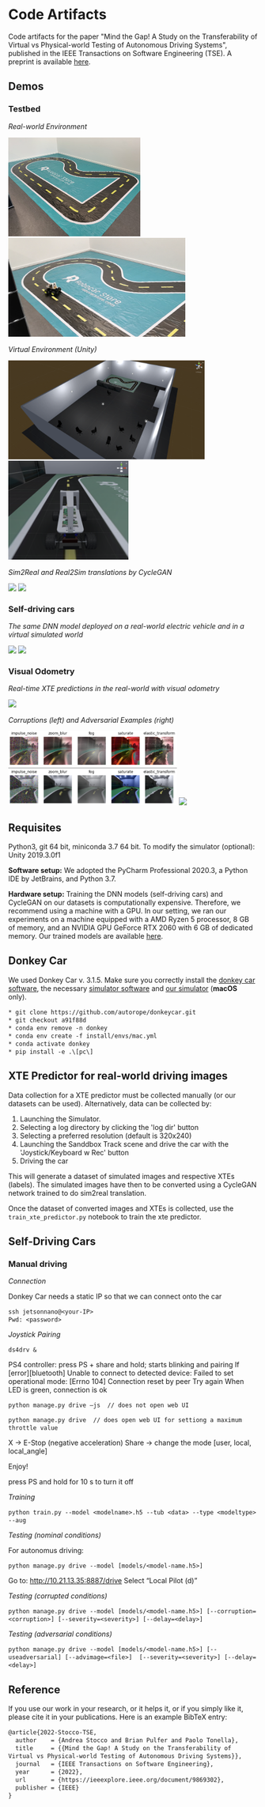 # Code Artifacts
Code artifacts for the paper "Mind the Gap! A Study on the Transferability of Virtual vs Physical-world Testing of Autonomous Driving Systems", published in the IEEE Transactions on Software Engineering (TSE). A preprint is available [here](https://tsigalko18.github.io/assets/pdf/2022-Stocco-TSE.pdf).

## Demos

### Testbed

*Real-world Environment*

<img src="images/Track_1.jpg" height="200" />
<img src="images/real_env.png" height="200" />


*Virtual Environment (Unity)*

<img src="images/sim1.png" height="200" />
<img src="images/sim2.png" height="200" />


*Sim2Real and Real2Sim translations by CycleGAN*

<img src="images/sim2real_cyclegan.gif" height="200" />
<img src="images/real2sim.gif" height="200" />

### Self-driving cars

*The same DNN model deployed on a real-world electric vehicle and in a virtual simulated world*

<img src="images/real.gif" height="200" />
<img src="images/sim.gif" height="200" />

### Visual Odometry

*Real-time XTE predictions in the real-world with visual odometry*

<img src="images/xte_predictor.gif" height="200" />

*Corruptions (left) and Adversarial Examples (right)*

<img src="images/corruptions.png" height="150" />
<img src="images/adversarial.gif" height="150" />

## Requisites
Python3, git 64 bit, miniconda 3.7 64 bit.
To modify the simulator (optional): Unity 2019.3.0f1

**Software setup:** We adopted the PyCharm Professional 2020.3, a Python IDE by JetBrains, and Python 3.7.

**Hardware setup:** Training the DNN models (self-driving cars) and CycleGAN on our datasets is computationally expensive. Therefore, we recommend using a machine with a GPU. In our setting, we ran our experiments on a machine equipped with a AMD Ryzen 5 processor, 8 GB of memory, and an NVIDIA GPU GeForce RTX 2060 with 6 GB of dedicated memory. Our trained models are available [here](https://drive.google.com/drive/folders/1WMgGCNbQPXpaaipOqopgmtWxqgBu0Xuo?usp=sharing).

## Donkey Car

We used Donkey Car v. 3.1.5. Make sure you correctly install the [donkey car software](http://docs.donkeycar.com/guide/install_software/), the necessary [simulator software](http://docs.donkeycar.com/guide/simulator/) and [our simulator](https://drive.google.com/drive/folders/1WMgGCNbQPXpaaipOqopgmtWxqgBu0Xuo?usp=sharing) (<b>macOS</b> only).

```
* git clone https://github.com/autorope/donkeycar.git
* git checkout a91f88d
* conda env remove -n donkey
* conda env create -f install/envs/mac.yml
* conda activate donkey
* pip install -e .\[pc\]
```

## XTE Predictor for real-world driving images

Data collection for a XTE predictor must be collected manually (or our datasets can be used). Alternatively, data can be collected by:
<ol>
    <li>Launching the Simulator.</li>
    <li>Selecting a log directory by clicking the 'log dir' button</li>
    <li>Selecting a preferred resolution (default is 320x240)</li>
    <li>Launching the Sanddbox Track scene and drive the car with the 'Joystick/Keyboard w Rec' button</li>
    <li>Driving the car</li>
</ol>


This will generate a dataset of simulated images and respective XTEs (labels). The simulated images have then to be converted using a CycleGAN network trained to do sim2real translation. 

Once the dataset of converted images and XTEs is collected, use the `train_xte_predictor.py` notebook to train the xte predictor.

## Self-Driving Cars

### Manual driving

*Connection*

Donkey Car needs a static IP so that we can connect onto the car

```
ssh jetsonnano@<your-IP>
Pwd: <password>
```

*Joystick Pairing*

```
ds4drv &
```

PS4 controller: press PS + share and hold; starts blinking and pairing
If [error][bluetooth] Unable to connect to detected device: Failed to set operational mode: [Errno 104] Connection reset by peer
Try again
When LED is green, connection is ok

```
python manage.py drive —js  // does not open web UI
```

```
python manage.py drive  // does open web UI for settiong a maximum throttle value
```

X -> E-Stop (negative acceleration)
Share -> change the mode [user, local, local_angle]

Enjoy!

press PS and hold for 10 s to turn it off

*Training*

```
python train.py --model <modelname>.h5 --tub <data> --type <modeltype> --aug
```

*Testing (nominal conditions)*

For autonomus driving:

```
python manage.py drive --model [models/<model-name.h5>]
```
Go to: http://10.21.13.35:8887/drive
Select “Local Pilot (d)”

*Testing (corrupted conditions)*

```
python manage.py drive --model [models/<model-name.h5>] [--corruption=<corruption>] [--severity=<severity>] [--delay=<delay>]
```

*Testing (adversarial conditions)*

```
python manage.py drive --model [models/<model-name.h5>] [--useadversarial] [--advimage=<file>]  [--severity=<severity>] [--delay=<delay>]
```

## Reference

If you use our work in your research, or it helps it, or if you simply like it, please cite it in your publications. 
Here is an example BibTeX entry:

```
@article{2022-Stocco-TSE,
  author    = {Andrea Stocco and Brian Pulfer and Paolo Tonella},
  title     = {{Mind the Gap! A Study on the Transferability of Virtual vs Physical-world Testing of Autonomous Driving Systems}},
  journal   = {IEEE Transactions on Software Engineering},
  year      = {2022},
  url       = {https://ieeexplore.ieee.org/document/9869302},
  publisher = {IEEE}
}
```
